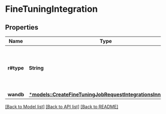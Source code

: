 # FineTuningIntegration

## Properties
Name | Type | Description | Notes
------------ | ------------- | ------------- | -------------
**r#type** | **String** | The type of the integration being enabled for the fine-tuning job | 
**wandb** | [***models::CreateFineTuningJobRequestIntegrationsInnerWandb**](CreateFineTuningJobRequest_integrations_inner_wandb.md) |  | 

[[Back to Model list]](../README.md#documentation-for-models) [[Back to API list]](../README.md#documentation-for-api-endpoints) [[Back to README]](../README.md)



